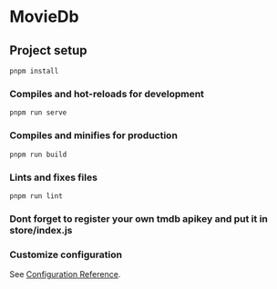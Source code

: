 # MovieDb
## Project setup
```
pnpm install
```

### Compiles and hot-reloads for development
```
pnpm run serve
```

### Compiles and minifies for production
```
pnpm run build
```

### Lints and fixes files
```
pnpm run lint
```
### Dont forget to register your own tmdb apikey and put it in store/index.js

### Customize configuration
See [Configuration Reference](https://cli.vuejs.org/config/).
